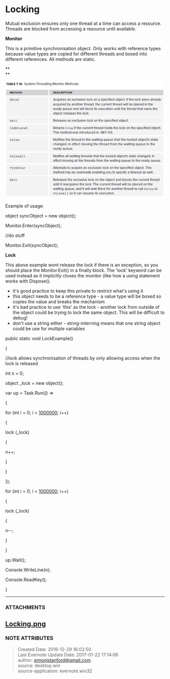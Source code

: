 # Locking

Mutual exclusion ensures only one thread at a time can access a resource.
Threads are blocked from accessing a resource until available.

  

 **Monitor**

This is a primitive synchronisation object. Only works with reference types
because value types are copied for different threads and boxed into different
references. All methods are static.

 **  
**

![noteattachment1][43093c8a523780e91f8cf2b50a139e7a]  

  

Example of usage:

  

object syncObject = new object();

Monitor.Enter(syncObject);

//do stuff

Monitor.Exit(syncObject);

  

 **Lock**

  

This above example wont release the lock if there is an exception, so you
should place the Monitor.Exit() in a finally block. The 'lock' keyword can be
used instead as it implicitly closes the monitor (like how a using statement
works with Dispose().

  

  * it's good practice to keep this private to restrict what's using it
  * this object needs to be a reference type - a value type will be boxed so copies the value and breaks the mechanism
  * it's bad practice to use 'this' as the lock - another lock from outside of the object could be trying to lock the same object. This will be difficult to debug!
  * don't use a string either - string-interning means that one string object could be use for multiple variables

  

public static void LockExample()

{

//lock allows synchronisation of threads by only allowing access when the lock
is released

int n = 0;

  

object _lock = new object();

  

var up = Task.Run(() =>

{

for (int i = 0; i < [1000000](tel:1000000); i++)

{

lock (_lock)

{

n++;

}

}

});

  

for (int i = 0; i < [1000000](tel:1000000); i++)

{

lock (_lock)

{

n--;

}

}

  

up.Wait();

  

Console.WriteLine(n);

Console.ReadKey();

}

  


---
### ATTACHMENTS
[43093c8a523780e91f8cf2b50a139e7a]: media/Locking.png
[Locking.png](media/Locking.png)
---
### NOTE ATTRIBUTES
>Created Date: 2016-12-29 16:02:50  
>Last Evernote Update Date: 2017-01-22 17:14:06  
>author: simonjstanford@gmail.com  
>source: desktop.win  
>source-application: evernote.win32  
<!--stackedit_data:
eyJoaXN0b3J5IjpbLTU2MDQyOTExXX0=
-->